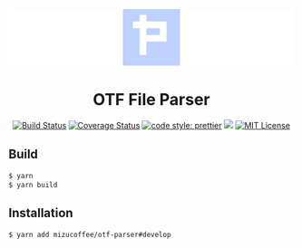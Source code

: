 ![otf-parser-Logo](https://raw.githubusercontent.com/mizucoffee/otf-parser/master/otf-parser.png)
<h1 align="center">OTF File Parser</h1>

<p align="center"><a href="https://travis-ci.org/mizucoffee/otf-parser"><img src="https://travis-ci.org/mizucoffee/otf-parser.svg?branch=develop" alt="Build Status" /></a>
<a href="https://coveralls.io/github/mizucoffee/otf-parser?branch=develop"><img src="https://coveralls.io/repos/github/mizucoffee/otf-parser/badge.svg?branch=develop" alt="Coverage Status" /></a>
<a href="https://github.com/prettier/prettier"><img src="https://img.shields.io/badge/code_style-prettier-ff69b4.svg?style=flat" alt="code style: prettier" /></a>
<a href="https://codeclimate.com/github/mizucoffee/otf-parser/maintainability"><img src="https://api.codeclimate.com/v1/badges/ba425f93f686c4c51b8d/maintainability" /></a>
<a href="https://kawakawaritsuki.mit-license.org/"><img src="http://img.shields.io/badge/license-MIT-blue.svg?style=flat" alt="MIT License" /></a></p>

## Build

```
$ yarn
$ yarn build
```

## Installation

```
$ yarn add mizucoffee/otf-parser#develop
```
